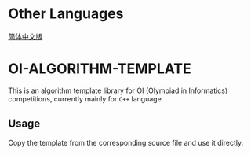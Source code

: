 # Other Languages
[简体中文版](readme/README.zh-CN.md)

# OI-ALGORITHM-TEMPLATE

This is an algorithm template library for OI (Olympiad in Informatics) competitions, currently mainly for `C++` language.

## Usage

Copy the template from the corresponding source file and use it directly.